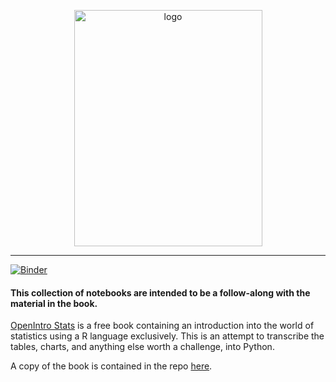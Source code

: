 <p align="center">
    <img src="https://s3.amazonaws.com/titlepages.leanpub.com/openintro-statistics/large?1437712986" alt="logo" width="301" height="378"/>
</p>

---


[![Binder](https://mybinder.org/badge_logo.svg)](https://mybinder.org/v2/gh/ukrainian-serge/open_intro_statistics/master)

<h4>This collection of notebooks are intended to be a follow-along with the material in the book.</h4>

<p><a href="https://www.openintro.org/">OpenIntro Stats</a> is a free book containing an introduction into the world of statistics using a R language exclusively. This is an attempt to transcribe the tables, charts, and anything else worth a challenge, into Python.</p>

A copy of the book is contained in the repo [here](https://github.com/ukrainian-serge/open_intro_statistics/blob/master/assets/os3.pdf).

